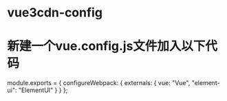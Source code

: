# vue3cdn-config

# 新建一个vue.config.js文件加入以下代码
module.exports = {
  configureWebpack: {
    externals: {
      vue: "Vue",
      "element-ui": "ElementUI"
    }
  }
};
